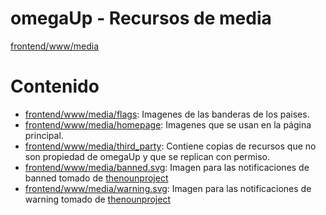 # omegaUp - Recursos de media
[frontend/www/media](https://github.com/omegaup/omegaup/tree/master/frontend/www/media)

# Contenido
* [frontend/www/media/flags](https://github.com/omegaup/omegaup/tree/master/frontend/www/media/flags):
 Imagenes de las banderas de los paises.
* [frontend/www/media/homepage](https://github.com/omegaup/omegaup/tree/master/frontend/www/media/homepage):
 Imagenes que se usan en la página principal.
* [frontend/www/media/third_party](https://github.com/omegaup/omegaup/tree/master/frontend/www/media/third_party):
 Contiene copias de recursos que no son propiedad de omegaUp y que se replican con permiso.
* [frontend/www/media/banned.svg](https://github.com/omegaup/omegaup/tree/master/frontend/www/media/banned.svg): Imagen para las notificaciones de banned tomado de [thenounproject](https://thenounproject.com/term/error/84890/)
* [frontend/www/media/warning.svg](https://github.com/omegaup/omegaup/tree/master/frontend/www/media/warning.svg): Imagen para las notificaciones de warning tomado de [thenounproject](https://thenounproject.com/term/warning/84891/)
